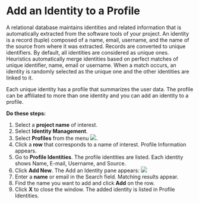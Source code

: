 # Add an Identity to a Profile

A relational database maintains identities and related information that is automatically extracted from the software tools of your project. An identity is a record \(tuple\) composed of a name, email, username, and the name of the source from where it was extracted. Records are converted to unique identifiers. By default, all identities are considered as unique ones. Heuristics automatically merge identities based on perfect matches of unique identifier, name, email or username. When a match occurs, an identity is randomly selected as the unique one and the other identities are linked to it.

Each unique identity has a profile that summarizes the user data. The profile can be affiliated to more than one identity and you can add an identity to a profile. 

**Do these steps:**

1. Select a **project name** of interest.
2. Select **Identity Management**.
3. Select **Profiles** from the menu ![](../.gitbook/assets/7409105.png).
4. Click a **row** that corresponds to a name of interest. Profile Information appears.
5. Go to **Profile Identities**. The profile identities are listed. Each identity shows Name, E-mail, Username, and Source.
6. Click **Add New**. The Add an Identity pane appears: ![](../.gitbook/assets/7409262.png)
7. Enter a **name** or email in the Search field. Matching results appear.
8. Find the name you want to add and click **Add** on the row.
9. Click **X** to close the window. The added identity is listed in Profile Identities.

